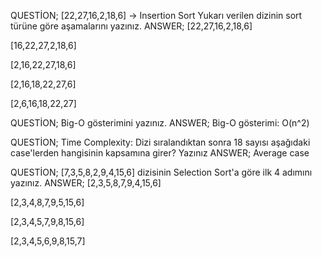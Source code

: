 
QUESTİON; [22,27,16,2,18,6] -> Insertion Sort
Yukarı verilen dizinin sort türüne göre aşamalarını yazınız.
ANSWER;
[22,27,16,2,18,6]

[16,22,27,2,18,6]

[2,16,22,27,18,6]

[2,16,18,22,27,6]

[2,6,16,18,22,27]

QUESTİON; Big-O gösterimini yazınız.
ANSWER;
Big-O gösterimi: O(n^2)

QUESTİON; Time Complexity: Dizi sıralandıktan sonra 18 sayısı aşağıdaki case'lerden hangisinin kapsamına girer? Yazınız
ANSWER;
Average case

QUESTİON; [7,3,5,8,2,9,4,15,6] dizisinin Selection Sort'a göre ilk 4 adımını yazınız.
ANSWER;
[2,3,5,8,7,9,4,15,6]

[2,3,4,8,7,9,5,15,6]

[2,3,4,5,7,9,8,15,6]

[2,3,4,5,6,9,8,15,7]

